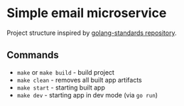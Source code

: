 # Simple email microservice

Project structure inspired by [golang-standards repository](https://github.com/golang-standards/project-layout).

## Commands

- `make` or `make build` - build project
- `make clean` - removes all built app artifacts
- `make start` - starting built app
- `make dev` - starting app in dev mode (via `go run`)
